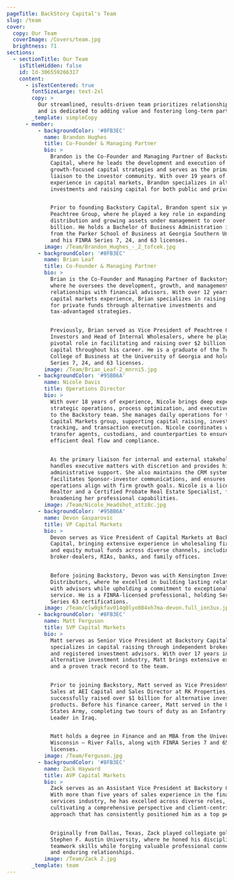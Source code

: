 ```yaml
---
pageTitle: BackStory Capital's Team
slug: /team
cover:
  copy: Our Team
  coverImage: /Covers/team.jpg
  brightness: 71
sections:
  - sectionTitle: Our Team
    isTitleHidden: false
    id: Id-306559266317
    content:
      - isTextCentered: true
        fontSizeLarge: text-2xl
        copy: >
          Our streamlined, results-driven team prioritizes relationship-building
          and is dedicated to adding value and fostering long-term partnerships.
        _template: simpleCopy
      - member:
          - backgroundColor: '#8FB3EC'
            name: Brandon Hughes
            title: Co-Founder & Managing Partner
            bio: >
              Brandon is the Co-Founder and Managing Partner of Backstory
              Capital, where he leads the development and execution of
              growth-focused capital strategies and serves as the primary
              liaison to the investor community. With over 19 years of
              experience in capital markets, Brandon specializes in alternative
              investments and raising capital for both public and private funds.


              Prior to founding Backstory Capital, Brandon spent six years at
              Peachtree Group, where he played a key role in expanding
              distribution and growing assets under management to over $4
              billion. He holds a Bachelor of Business Administration in Finance
              from the Parker School of Business at Georgia Southern University
              and his FINRA Series 7, 24, and 63 licenses.
            image: /Team/Brandon_Hughes_-_2_tofcek.jpg
          - backgroundColor: '#8FB3EC'
            name: Brian Leaf
            title: Co-Founder & Managing Partner
            bio: >
              Brian is the Co-Founder and Managing Partner of Backstory Capital,
              where he oversees the development, growth, and management of
              relationships with financial advisors. With over 12 years of
              capital markets experience, Brian specializes in raising capital
              for private funds through alternative investments and
              tax-advantaged strategies.


              Previously, Brian served as Vice President of Peachtree Group
              Investors and Head of Internal Wholesalers, where he played a
              pivotal role in facilitating and raising over $2 billion in
              capital throughout his career. He is a graduate of the Terry
              College of Business at the University of Georgia and holds FINRA
              Series 7, 24, and 63 licenses.
            image: /Team/Brian_Leaf-2_mnrni5.jpg
          - backgroundColor: '#95BB6A'
            name: Nicole Davis
            title: Operations Director
            bio: >
              With over 18 years of experience, Nicole brings deep expertise in
              strategic operations, process optimization, and executive support
              to the Backstory team. She manages daily operations for the
              Capital Markets group, supporting capital raising, investor
              tracking, and transaction execution. Nicole coordinates with
              transfer agents, custodians, and counterparties to ensure
              efficient deal flow and compliance.


              As the primary liaison for internal and external stakeholders, she
              handles executive matters with discretion and provides high-level
              administrative support. She also maintains the CRM systems,
              facilitates Sponsor-investor communications, and ensures
              operations align with firm growth goals. Nicole is a licensed
              Realtor and a Certified Probate Real Estate Specialist, further
              broadening her professional capabilities.
            image: /Team/Nicole_Headshot_attz8c.jpg
          - backgroundColor: '#95BB6A'
            name: Devon Gasparovic
            title: VP Capital Markets
            bio: >
              Devon serves as Vice President of Capital Markets at Backstory
              Capital, bringing extensive experience in wholesaling fixed income
              and equity mutual funds across diverse channels, including
              broker-dealers, RIAs, banks, and family offices.


              Before joining Backstory, Devon was with Kensington Investment
              Distributors, where he excelled in building lasting relationships
              with advisors while upholding a commitment to exceptional customer
              service. He is a FINRA-licensed professional, holding Series 7 and
              Series 63 certifications.
            image: /Team/clw0gkfav014q0lyo084xh7ma-devon.full_inn3ux.jpg
          - backgroundColor: '#8FB3EC'
            name: Matt Ferguson
            title: SVP Capital Markets
            bio: >
              Matt serves as Senior Vice President at Backstory Capital,
              specializes in capital raising through independent broker-dealers
              and registered investment advisors. With over 17 years in the
              alternative investment industry, Matt brings extensive expertise
              and a proven track record to the team.


              Prior to joining Backstory, Matt served as Vice President of DST
              Sales at AEI Capital and Sales Director at RK Properties, where he
              successfully raised over $1 billion for alternative investment
              products. Before his finance career, Matt served in the United
              States Army, completing two tours of duty as an Infantry Team
              Leader in Iraq.


              Matt holds a degree in Finance and an MBA from the University of
              Wisconsin – River Falls, along with FINRA Series 7 and 65
              licenses.
            image: /Team/Ferguson.jpg
          - backgroundColor: '#8FB3EC'
            name: Zack Hayward
            title: AVP Capital Markets
            bio: >
              Zack serves as an Assistant Vice President at Backstory Capital.
              With more than five years of sales experience in the financial
              services industry, he has excelled across diverse roles,
              cultivating a comprehensive perspective and client-centric
              approach that has consistently positioned him as a top performer.


              Originally from Dallas, Texas, Zack played collegiate golf at
              Stephen F. Austin University, where he honed his discipline and
              teamwork skills while forging valuable professional connections
              and enduring relationships.
            image: /Team/Zack 2.jpg
        _template: team
---
```


